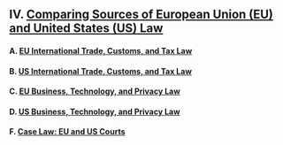 ## IV. [Comparing Sources of European Union (EU) and United States (US) Law](https://github.com/lexmerca/TTIPv2_ToC)

#### A. [EU International Trade, Customs, and Tax Law](https://github.com/lexmerca/TTIPv2_ToC#a-eu-international-trade-and-customs-law)

#### B. [US International Trade, Customs, and Tax Law](https://github.com/lexmerca/TTIPv2_ToC/blob/main/README.md#b-us-international-trade-and-customs-law)

#### C. [EU Business, Technology, and Privacy Law](https://github.com/lexmerca/TTIPv2_ToC/blob/main/README.md#c-eu-business-technology-and-privacy-law)

#### D. [US Business, Technology, and Privacy Law](https://github.com/lexmerca/TTIPv2_ToC/blob/main/README.md#d-us-business-technology-and-privacy-law)

#### F. [Case Law: EU and US Courts](https://github.com/lexmerca/TTIPv2_ToC/blob/main/README.md#f-case-law-eu-and-us-courts)
